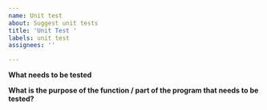 ```yaml
---
name: Unit test
about: Suggest unit tests
title: 'Unit Test '
labels: unit test
assignees: ''

---
```


**What needs to be tested**

**What is the purpose of the function / part of the program that needs to be tested?**
